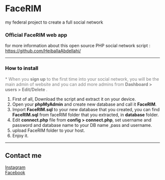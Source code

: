# FaceRIM
my federal project to create a full social network 

<h3>Official FaceRIM web app</h3>
for more information about this open source PHP social network script : <br> 
<a href='https://github.com/HeiballaAbdellahi'>https://github.com/HeiballaAbdellahi/</a>
<hr>
<h3 style="color: black;font-size: auto;">How to install</h3>
			<p style="color: gray">* When you <b>sign up</b> to the first time into your social network, you will be the main admin of website and you can add more admins from <b>Dashboard > users > Edit/Delete </b>.</p>
<ol type="1">
	<li>First of all, Download the script and extract it on your device.</li>
	<li>Open your <b>phpMyAdmin</b> and create new database and call it <b>FaceRIM</b>.</li>
	<li>Import <b>FaceRIM.sql</b> to your new database that you created, you can find <b>FaceRIM.sql</b> from faceRIM folder that you extracted, in <b>database</b> folder.</li>
	<li>Edit <b>connect.php</b> file from <b>config &gt; connect.php</b>, set username and password and database name to your DB name ,pass and username.</li>
	<li>upload FaceRIM folder to your host.</li>
	<li>Enjoy it.</li>
</ol>
<hr>

## Contact me
[Instagram](https://www.instagram.com/heiballa_abdellahi/) <br>
[Facebook](https://www.facebook.com/heiballa.abdellahi) <br>

